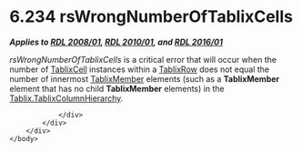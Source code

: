 <html dir="LTR" xmlns:mshelp="http://msdn.microsoft.com/mshelp" xmlns:ddue="http://ddue.schemas.microsoft.com/authoring/2003/5" xmlns:xlink="http://www.w3.org/1999/xlink" xmlns:tool="http://www.microsoft.com/tooltip">
    <head>
        <meta http-equiv="Content-Type" content="text/html; CHARSET=utf-8"></meta>
        <meta name="save" content="history"></meta>
        <title>6.234 rsWrongNumberOfTablixCells</title>
        <xml>
            <mshelp:toctitle title="6.234 rsWrongNumberOfTablixCells"></mshelp:toctitle>
            <mshelp:rltitle title="[MS-RDL]: rsWrongNumberOfTablixCells"></mshelp:rltitle>
            <mshelp:keyword index="A" term="e5a88cf9-e929-402e-8e4d-1e24b50449b2"></mshelp:keyword>
            <mshelp:attr name="DCSext.ContentType" value="open specification"></mshelp:attr>
            <mshelp:attr name="AssetID" value="e5a88cf9-e929-402e-8e4d-1e24b50449b2"></mshelp:attr>
            <mshelp:attr name="TopicType" value="kbRef"></mshelp:attr>
            <mshelp:attr name="DCSext.Title" value="[MS-RDL]: rsWrongNumberOfTablixCells" />
        </xml>
    </head>
    <body>
        <div id="header">
            <h1 class="heading">6.234 rsWrongNumberOfTablixCells</h1>
        </div>
        <div id="mainSection">
            <div id="mainBody">
                <div id="allHistory" class="saveHistory"></div>
                <div id="sectionSection0" class="section" name="collapseableSection">
                    

<p><b><i>Applies to </i></b><a href="1e855f94-4617-47e4-b89e-0856c6cb420f.html"><b><i>RDL 2008/01</i></b></a><b><i>,
</i></b><a href="3428e690-a348-4ec7-8a6a-8efb42d2cdee.html"><b><i>RDL 2010/01</i></b></a><b><i>,
and </i></b><a href="52ce3983-2bfc-4e72-9359-42aaf5fe4509.html"><b><i>RDL 2016/01</i></b></a></p>

<p><i>rsWrongNumberOfTablixCells</i> is a critical error that
will occur when the number of <a href="33258f80-fa42-4baf-abd5-ded34ffbbc61.html">TablixCell</a> instances
within a <a href="2763daba-3372-43a9-9046-acd5c5775848.html">TablixRow</a> does
not equal the number of innermost <a href="1d8a9691-b173-4e24-9ea9-1f486bc824fd.html">TablixMember</a> elements
(such as a <b>TablixMember</b> element that has no child <b>TablixMember</b>
elements) in the <a href="cec79793-0ca9-47b9-b2f0-465fb01fd808.html">Tablix.TablixColumnHierarchy</a>.</p>


                </div>
            </div>
        </div>
    </body>
</html>